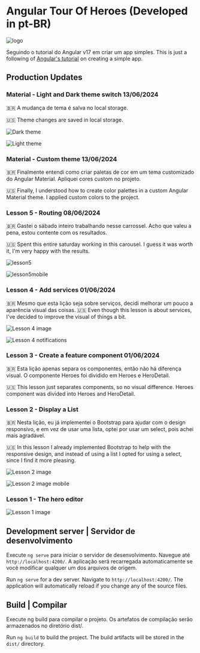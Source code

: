 # Angular Tour Of Heroes (Developed in pt-BR)

![logo](https://github.com/yanm1103/Angular-Tour-of-Heroes/assets/28579030/6139ab5e-150f-44e1-a3e4-071f988002ec)

Seguindo o tutorial do Angular v17 em criar um app simples.
This is just a following of [Angular's tutorial](https://v17.angular.io/tutorial/tour-of-heroes) on creating a simple app.

## Production Updates

### Material - Light and Dark theme switch 13/06/2024
🇧🇷 A mudança de tema é salva no local storage.

🇺🇸 Theme changes are saved in local storage.

![Dark theme](https://github.com/yanm1103/Angular-Tour-of-Heroes/assets/28579030/1d4f55f1-c289-4214-bfa6-ae343a90bcb7)

![Light theme](https://github.com/yanm1103/Angular-Tour-of-Heroes/assets/28579030/4e2373df-691b-4923-a3a8-123c956e231a)


### Material - Custom theme 13/06/2024
🇧🇷 Finalmente entendi como criar paletas de cor em um tema customizado do Angular Material. Apliquei cores custom no projeto.

🇺🇸 Finally, I understood how to create color palettes in a custom Angular Material theme. I applied custom colors to the project.

### Lesson 5 - Routing 08/06/2024
🇧🇷 Gastei o sábado inteiro trabalhando nesse carrossel. Acho que valeu a pena, estou contente com os resultados.

🇺🇸 Spent this entire saturday working in this carousel. I guess it was worth it, I'm very happy with the results.

![lesson5](https://github.com/yanm1103/Angular-Tour-of-Heroes/assets/28579030/10a454bd-d662-4d15-aff1-6933d0c344a7)

![lesson5mobile](https://github.com/yanm1103/Angular-Tour-of-Heroes/assets/28579030/80747011-c06e-40aa-9ebf-d434e7aba1ac)

### Lesson 4 - Add services 01/06/2024
🇧🇷 Mesmo que esta lição seja sobre serviços, decidi melhorar um pouco a aparência visual das coisas.
🇺🇸 Even though this lesson is about services, I've decided to improve the visual of things a bit.

![Lesson 4 image](https://github.com/yanm1103/Angular-Tour-of-Heroes/assets/28579030/e9f4e374-b5a5-4ab0-80c6-071f56fe1076)

![Lesson 4 notifications](https://github.com/yanm1103/Angular-Tour-of-Heroes/assets/28579030/21f4ecb3-f58c-443d-97d6-eb611914efdd)


### Lesson 3 - Create a feature component 01/06/2024
🇧🇷 Esta lição apenas separa os componentes, então não há diferença visual. O componente Heroes foi dividido em Heroes e HeroDetail.

🇺🇸 This lesson just separates components, so no visual difference. Heroes component was divided into Heroes and HeroDetail.

### Lesson 2 - Display a List
🇧🇷 Nesta lição, eu já implementei o Bootstrap para ajudar com o design responsivo, e em vez de usar uma lista, optei por usar um select, pois achei mais agradável.

🇺🇸 In this lesson I already implemented Bootstrap to help with the responsive design, and instead of using a list I opted for using a select, since I find it more pleasing.

![Lesson 2 image](https://github.com/yanm1103/Angular-Tour-of-Heroes/assets/28579030/9afb4e7f-8a51-48ec-baff-9047152b7eff)

![Lesson 2 image mobile](https://github.com/yanm1103/Angular-Tour-of-Heroes/assets/28579030/490b086d-1438-4158-8e8f-b42c0f5344c8)

### Lesson 1 - The hero editor
![Lesson 1 image](https://i.imgur.com/yAjROyv.png)

## Development server | Servidor de desenvolvimento
Execute `ng serve` para iniciar o servidor de desenvolvimento. Navegue até `http://localhost:4200/`. A aplicação será recarregada automaticamente se você modificar qualquer um dos arquivos de origem.

Run `ng serve` for a dev server. Navigate to `http://localhost:4200/`. The application will automatically reload if you change any of the source files.

## Build | Compilar
Execute ng build para compilar o projeto. Os artefatos de compilação serão armazenados no diretório dist/.

Run `ng build` to build the project. The build artifacts will be stored in the `dist/` directory.
